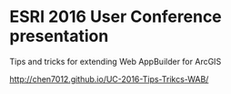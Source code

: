 # ESRI 2016 User Conference presentation
Tips and tricks for extending Web AppBuilder for ArcGIS

http://chen7012.github.io/UC-2016-Tips-Trikcs-WAB/
